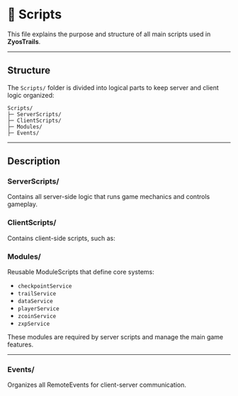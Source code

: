 # 📜 Scripts

This file explains the purpose and structure of all main scripts used in **ZyosTrails**.

---

## Structure

The `Scripts/` folder is divided into logical parts to keep server and client logic organized:

```plaintext
Scripts/
├─ ServerScripts/
├─ ClientScripts/
├─ Modules/
├─ Events/
```


---

## Description

### **ServerScripts/**
Contains all server-side logic that runs game mechanics and controls gameplay.

### **ClientScripts/**
Contains client-side scripts, such as:

### **Modules/**
Reusable ModuleScripts that define core systems:

- `checkpointService`
- `trailService`
- `dataService`
- `playerService`
- `zcoinService`
- `zxpService`

These modules are required by server scripts and manage the main game features.

---

### **Events/**
Organizes all RemoteEvents for client-server communication.
